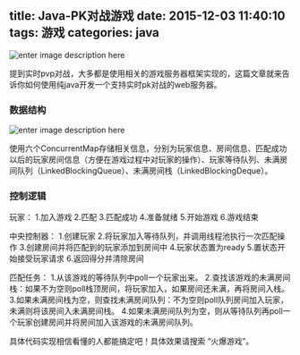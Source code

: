 title: Java-PK对战游戏
date: 2015-12-03 11:40:10
tags: 游戏
categories: java
---
![enter image description here](http://7xnq6l.com1.z0.glb.clouddn.com/pkgame.jpg)

提到实时pvp对战，大多都是使用相关的游戏服务器框架实现的，这篇文章就来告诉你如何使用纯java开发一个支持实时pk对战的web服务器。

<!--more-->

### 数据结构

![enter image description here](http://7xnq6l.com1.z0.glb.clouddn.com/pk_controller.png)

使用六个ConcurrentMap存储相关信息，分别为玩家信息、房间信息、匹配成功以后的玩家房间信息（方便在游戏过程中对玩家的操作）、玩家等待队列、未满房间队列（LinkedBlockingQueue）、未满房间栈（LinkedBlockingDeque）。

### 控制逻辑

玩家：
1.加入游戏
2.匹配
3.匹配成功
4.准备就绪
5.开始游戏
6.游戏结束

中央控制器：
1.创建玩家
2.将玩家加入等待队列，并调用线程池执行一次匹配操作
3.创建房间并将匹配到的玩家添加到房间中
4.玩家状态置为ready
5.置状态开始接受玩家请求
6.返回得分并清除房间

匹配任务：
1.从该游戏的等待队列中poll一个玩家出来。
2.查找该游戏的未满房间栈：如果不为空则poll栈顶房间，将玩家加入，如果房间还未满，再将房间入栈。
3.如果未满房间栈为空，则查找未满房间队列：不为空则poll队列房间加入玩家，未满则将该房间入未满房间栈。
4.如果未满房间队列为空，则从等待队列再poll一个玩家创建房间并将房间加入该游戏的未满房间队列。

具体代码实现相信看懂的人都能搞定吧！具体效果请搜索 “火爆游戏”。